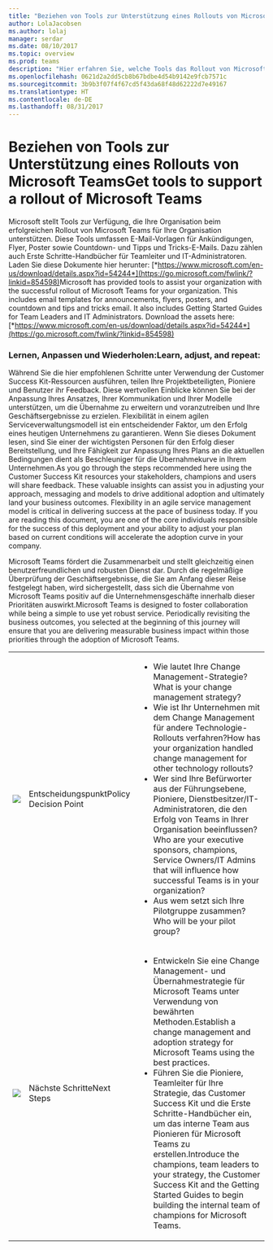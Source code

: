 ```yaml
---
title: "Beziehen von Tools zur Unterstützung eines Rollouts von Microsoft Teams | Microsoft-Support"
author: LolaJacobsen
ms.author: lolaj
manager: serdar
ms.date: 08/10/2017
ms.topic: overview
ms.prod: teams
description: "Hier erfahren Sie, welche Tools das Rollout von Microsoft Teams unterstützen. Dazu zählen E-Mail-Vorlagen, Erste Schritte-Handbücher, Customer Success Kit-Ressourcen usw."
ms.openlocfilehash: 0621d2a2dd5cb8b67bdbe4d54b9142e9fcb7571c
ms.sourcegitcommit: 3b9b3f07f4f67cd5f43da68f48d62222d7e49167
ms.translationtype: HT
ms.contentlocale: de-DE
ms.lasthandoff: 08/31/2017
---
```

<a name="get-tools-to-support-a-rollout-of-microsoft-teams"></a><span data-ttu-id="6c194-103">Beziehen von Tools zur Unterstützung eines Rollouts von Microsoft Teams</span><span class="sxs-lookup"><span data-stu-id="6c194-103">Get tools to support a rollout of Microsoft Teams</span></span>
=================================================

<span data-ttu-id="6c194-p101">Microsoft stellt Tools zur Verfügung, die Ihre Organisation beim erfolgreichen Rollout von Microsoft Teams für Ihre Organisation unterstützen. Diese Tools umfassen E-Mail-Vorlagen für Ankündigungen, Flyer, Poster sowie Countdown- und Tipps und Tricks-E-Mails. Dazu zählen auch Erste Schritte-Handbücher für Teamleiter und IT-Administratoren. Laden Sie diese Dokumente hier herunter: [*https://www.microsoft.com/en-us/download/details.aspx?id=54244*](https://go.microsoft.com/fwlink/?linkid=854598)</span><span class="sxs-lookup"><span data-stu-id="6c194-p101">Microsoft has provided tools to assist your organization with the successful rollout of Microsoft Teams for your organization. This includes email templates for announcements, flyers, posters, and countdown and tips and tricks email. It also includes Getting Started Guides for Team Leaders and IT Administrators. Download the assets here: [*https://www.microsoft.com/en-us/download/details.aspx?id=54244*](https://go.microsoft.com/fwlink/?linkid=854598)</span></span>

### <a name="learn-adjust-and-repeat"></a><span data-ttu-id="6c194-108">Lernen, Anpassen und Wiederholen:</span><span class="sxs-lookup"><span data-stu-id="6c194-108">Learn, adjust, and repeat:</span></span>

<span data-ttu-id="6c194-p102">Während Sie die hier empfohlenen Schritte unter Verwendung der Customer Success Kit-Ressourcen ausführen, teilen Ihre Projektbeteiligten, Pioniere und Benutzer ihr Feedback. Diese wertvollen Einblicke können Sie bei der Anpassung Ihres Ansatzes, Ihrer Kommunikation und Ihrer Modelle unterstützen, um die Übernahme zu erweitern und voranzutreiben und Ihre Geschäftsergebnisse zu erzielen. Flexibilität in einem agilen Serviceverwaltungsmodell ist ein entscheidender Faktor, um den Erfolg eines heutigen Unternehmens zu garantieren. Wenn Sie dieses Dokument lesen, sind Sie einer der wichtigsten Personen für den Erfolg dieser Bereitstellung, und Ihre Fähigkeit zur Anpassung Ihres Plans an die aktuellen Bedingungen dient als Beschleuniger für die Übernahmekurve in Ihrem Unternehmen.</span><span class="sxs-lookup"><span data-stu-id="6c194-p102">As you go through the steps recommended here using the Customer Success Kit resources your stakeholders, champions and users will share feedback. These valuable insights can assist you in adjusting your approach, messaging and models to drive additional adoption and ultimately land your business outcomes. Flexibility in an agile service management model is critical in delivering success at the pace of business today. If you are reading this document, you are one of the core individuals responsible for the success of this deployment and your ability to adjust your plan based on current conditions will accelerate the adoption curve in your company.</span></span>

<span data-ttu-id="6c194-p103">Microsoft Teams fördert die Zusammenarbeit und stellt gleichzeitig einen benutzerfreundlichen und robusten Dienst dar. Durch die regelmäßige Überprüfung der Geschäftsergebnisse, die Sie am Anfang dieser Reise festgelegt haben, wird sichergestellt, dass sich die Übernahme von Microsoft Teams positiv auf die Unternehmensgeschäfte innerhalb dieser Prioritäten auswirkt.</span><span class="sxs-lookup"><span data-stu-id="6c194-p103">Microsoft Teams is designed to foster collaboration while being a simple to use yet robust service. Periodically revisiting the business outcomes, you selected at the beginning of this journey will ensure that you are delivering measurable business impact within those priorities through the adoption of Microsoft Teams.</span></span>

||||
|---------|---------|---------|
|![](media/Get_tools_to_support_a_rollout_of_Microsoft_Teams_image1.png)     | <span data-ttu-id="6c194-115">Entscheidungspunkt</span><span class="sxs-lookup"><span data-stu-id="6c194-115">Policy Decision Point</span></span>        | <ul><li><span data-ttu-id="6c194-116">Wie lautet Ihre Change Management-Strategie?</span><span class="sxs-lookup"><span data-stu-id="6c194-116">What is your change management strategy?</span></span></li><li><span data-ttu-id="6c194-117">Wie ist Ihr Unternehmen mit dem Change Management für andere Technologie-Rollouts verfahren?</span><span class="sxs-lookup"><span data-stu-id="6c194-117">How has your organization handled change management for other technology rollouts?</span></span></li><li><span data-ttu-id="6c194-118">Wer sind Ihre Befürworter aus der Führungsebene, Pioniere, Dienstbesitzer/IT-Administratoren, die den Erfolg von Teams in Ihrer Organisation beeinflussen?</span><span class="sxs-lookup"><span data-stu-id="6c194-118">Who are your executive sponsors, champions, Service Owners/IT Admins that will influence how successful Teams is in your organization?</span></span></li><li><span data-ttu-id="6c194-119">Aus wem setzt sich Ihre Pilotgruppe zusammen?</span><span class="sxs-lookup"><span data-stu-id="6c194-119">Who will be your pilot group?</span></span></li></ul>  |
|![](media/Get_tools_to_support_a_rollout_of_Microsoft_Teams_image2.png)     |<span data-ttu-id="6c194-120">Nächste Schritte</span><span class="sxs-lookup"><span data-stu-id="6c194-120">Next Steps</span></span> | <ul><li><span data-ttu-id="6c194-121">Entwickeln Sie eine Change Management- und Übernahmestrategie für Microsoft Teams unter Verwendung von bewährten Methoden.</span><span class="sxs-lookup"><span data-stu-id="6c194-121">Establish a change management and adoption strategy for Microsoft Teams using the best practices.</span></span></li><li><span data-ttu-id="6c194-122">Führen Sie die Pioniere, Teamleiter für Ihre Strategie, das Customer Success Kit und die Erste Schritte-Handbücher ein, um das interne Team aus Pionieren für Microsoft Teams zu erstellen.</span><span class="sxs-lookup"><span data-stu-id="6c194-122">Introduce the champions, team leaders to your strategy, the Customer Success Kit and the Getting Started Guides to begin building the internal team of champions for Microsoft Teams.</span></span></li></ul> |

